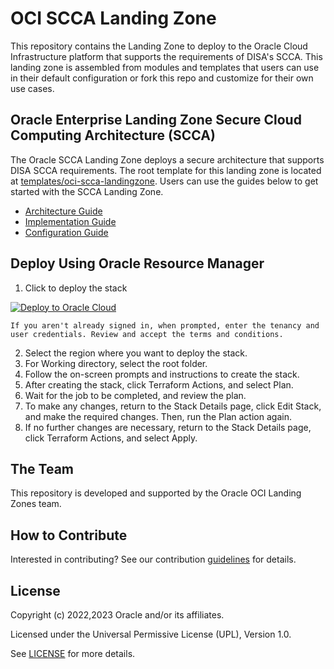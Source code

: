 # OCI SCCA Landing Zone

This repository contains the Landing Zone to deploy to the Oracle Cloud Infrastructure platform that supports the requirements of DISA's SCCA. This landing zone is assembled from modules and templates that users can use in their default configuration or fork this repo and customize for their own use cases.

## Oracle Enterprise Landing Zone Secure Cloud Computing Architecture (SCCA)

The Oracle SCCA Landing Zone deploys a secure architecture that supports DISA SCCA requirements. The root template for this landing zone is located at [templates/oci-scca-landingzone](./templates/oci-scca-landingzone). Users can use the guides below to get started with the SCCA Landing Zone.

- [Architecture Guide](./templates/oci-scca-landingzone/Architecture_Guide.md)
- [Implementation Guide](./templates/oci-scca-landingzone/IMPLEMENTATION.md)
- [Configuration Guide](./templates/oci-scca-landingzone/CONFIGURATION.md)

## Deploy Using Oracle Resource Manager
1. Click to deploy the stack

[![Deploy to Oracle Cloud](https://oci-resourcemanager-plugin.plugins.oci.oraclecloud.com/latest/deploy-to-oracle-cloud.svg)](https://cloud.oracle.com/resourcemanager/stacks/create?zipUrl=https://github.com/oracle-quickstart/oci-scca-landingzone/archive/refs/heads/master.zip)

    If you aren't already signed in, when prompted, enter the tenancy and user credentials. Review and accept the terms and conditions.


2. Select the region where you want to deploy the stack.
3. For Working directory, select the root folder.
4. Follow the on-screen prompts and instructions to create the stack.
5. After creating the stack, click Terraform Actions, and select Plan.
6. Wait for the job to be completed, and review the plan.
7. To make any changes, return to the Stack Details page, click Edit Stack, and make the required changes. Then, run the Plan action again.
8. If no further changes are necessary, return to the Stack Details page, click Terraform Actions, and select Apply.


## The Team

This repository is developed and supported by the Oracle OCI Landing Zones team.

## How to Contribute

Interested in contributing?  See our contribution [guidelines](CONTRIBUTING.md) for details.

## License

Copyright (c) 2022,2023 Oracle and/or its affiliates.

Licensed under the Universal Permissive License (UPL), Version 1.0.

See [LICENSE](./LICENSE) for more details.